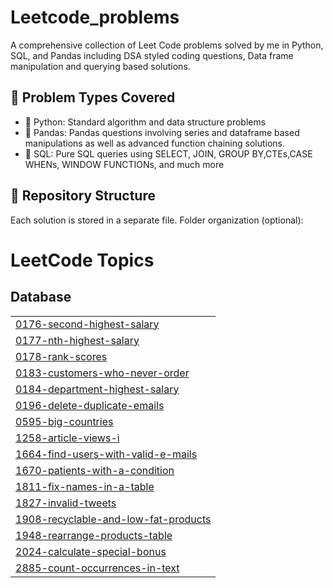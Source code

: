 # Leetcode_problems
A comprehensive collection of Leet Code problems solved by me in Python, SQL, and Pandas including DSA styled coding questions, Data frame manipulation and querying based solutions.
## 📌 Problem Types Covered
- 🐍 Python: Standard algorithm and data structure problems
- 🐼 Pandas: Pandas questions involving series and dataframe based manipulations as well as advanced function chaining solutions.
- 🧮 SQL: Pure SQL queries using SELECT, JOIN, GROUP BY,CTEs,CASE WHENs, WINDOW FUNCTIONs, and much more

## 📂 Repository Structure
Each solution is stored in a separate file. Folder organization (optional):

<!---LeetCode Topics Start-->
# LeetCode Topics
## Database
|  |
| ------- |
| [0176-second-highest-salary](https://github.com/Vinjain301/Leetcode_problems/tree/master/0176-second-highest-salary) |
| [0177-nth-highest-salary](https://github.com/Vinjain301/Leetcode_problems/tree/master/0177-nth-highest-salary) |
| [0178-rank-scores](https://github.com/Vinjain301/Leetcode_problems/tree/master/0178-rank-scores) |
| [0183-customers-who-never-order](https://github.com/Vinjain301/Leetcode_problems/tree/master/0183-customers-who-never-order) |
| [0184-department-highest-salary](https://github.com/Vinjain301/Leetcode_problems/tree/master/0184-department-highest-salary) |
| [0196-delete-duplicate-emails](https://github.com/Vinjain301/Leetcode_problems/tree/master/0196-delete-duplicate-emails) |
| [0595-big-countries](https://github.com/Vinjain301/Leetcode_problems/tree/master/0595-big-countries) |
| [1258-article-views-i](https://github.com/Vinjain301/Leetcode_problems/tree/master/1258-article-views-i) |
| [1664-find-users-with-valid-e-mails](https://github.com/Vinjain301/Leetcode_problems/tree/master/1664-find-users-with-valid-e-mails) |
| [1670-patients-with-a-condition](https://github.com/Vinjain301/Leetcode_problems/tree/master/1670-patients-with-a-condition) |
| [1811-fix-names-in-a-table](https://github.com/Vinjain301/Leetcode_problems/tree/master/1811-fix-names-in-a-table) |
| [1827-invalid-tweets](https://github.com/Vinjain301/Leetcode_problems/tree/master/1827-invalid-tweets) |
| [1908-recyclable-and-low-fat-products](https://github.com/Vinjain301/Leetcode_problems/tree/master/1908-recyclable-and-low-fat-products) |
| [1948-rearrange-products-table](https://github.com/Vinjain301/Leetcode_problems/tree/master/1948-rearrange-products-table) |
| [2024-calculate-special-bonus](https://github.com/Vinjain301/Leetcode_problems/tree/master/2024-calculate-special-bonus) |
| [2885-count-occurrences-in-text](https://github.com/Vinjain301/Leetcode_problems/tree/master/2885-count-occurrences-in-text) |
<!---LeetCode Topics End-->